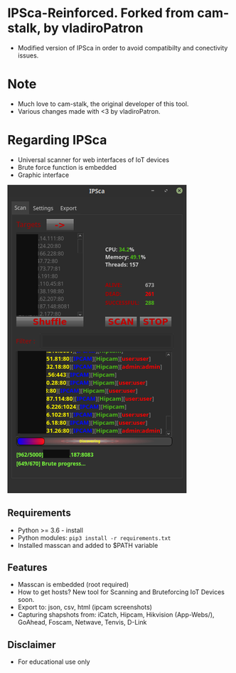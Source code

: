 # IPSca-Reinforced. Forked from cam-stalk, by vladiroPatron
- Modified version of IPSca in order to avoid compatibilty and conectivity issues.

# Note
- Much love to cam-stalk, the original developer of this tool.
- Various changes made with <3 by vladiroPatron.

# Regarding IPSca

- Universal scanner for web interfaces of IoT devices
- Brute force function is embedded
- Graphic interface

![IPSCA](dict/example.png)

## Requirements
- Python >= 3.6 - install
- Python modules: `pip3 install -r requirements.txt`
- Installed masscan and added to $PATH variable

## Features
- Masscan is embedded (root required)
- How to get hosts? New tool for Scanning and Bruteforcing IoT Devices soon.
- Export to: json, csv, html (ipcam screenshots)
- Capturing shapshots from: iCatch, Hipcam, Hikvision (App-Webs/), GoAhead, Foscam, Netwave, Tenvis, D-Link

## Disclaimer
- For educational use only
